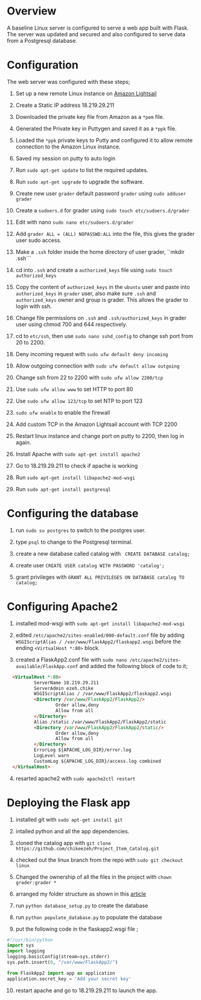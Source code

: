 # Overview
A baseline Linux server is configured to serve a web app built with Flask.
The server was updated and secured and also configured to serve data from a Postgresql database.


# Configuration

The web server was configured with these steps;

1. Set up a new remote Linux instance on [Amazon Lightsail](https://lightsail.aws.amazon.com/)

2. Create a Static IP address 18.219.29.211

3. Downloaded the private key file from Amazon as a ```*pem``` file.

4. Generated the Private key in Puttygen and saved it as a ```*ppk``` file.

5. Loaded the ```*ppk``` private keys to Putty and configured it to allow remote connection to the Amazon Linux instance.

6. Saved my session on putty to auto login

7.	Run ```sudo apt-get update``` to list the required updates.

8.	Run ```sudo apt-get upgrade``` to upgrade the software.

9.	Create new user ```grader``` default password ```grader``` using ```sudo adduser grader```

10.	Create a ```sudoers.d``` for grader using ```sudo touch etc/sudoers.d/grader```

11.	Edit with nano ```sudo nano etc/sudoers.d/grader```

12.	Add ```grader ALL = (ALL) NOPASSWD:ALL``` into the file, this gives the grader user sudo access.

13. Make a ```.ssh``` folder inside the home directory of user grader, ``mkdir .ssh```

14. cd into ```.ssh``` and create a ```authorized_keys``` file using ```sudo touch authorized_keys```

15. Copy the content of ```authorized_keys``` in the ```ubuntu``` user and paste into ```authorized_keys``` in ```grader``` user, also make sure ```.ssh``` and ```authorized_keys``` owner and group is grader. This allows the grader to login with ssh.

16. Change file permissions on ```.ssh``` and ```.ssh/authorized_keys``` in grader user using chmod 700 and 644 respectively.

17. cd to ```etc/ssh```, then use ```sudo nano sshd_config``` to change ssh port from 20 to 2200.

18. Deny incoming request with ```sudo ufw default deny incoming```

19.	Allow outgoing connection with ```sudo ufw default allow outgoing```

20.	Change ssh from 22 to 2200 with ```sudo ufw allow 2200/tcp```

21.	Use ```sudo ufw allow www``` to set HTTP to port 80

22.	Use ```sudo ufw allow 123/tcp``` to set NTP to port 123

23.	```sudo ufw enable``` to enable the firewall

24.	Add custom TCP in the Amazon Lightsail account with TCP 2200

25.	Restart linux instance and change port on putty to 2200, then log in again.

26.	Install Apache with ```sudo apt-get install apache2```

27.	Go to 18.219.29.211 to check if apache is working

28.	Run ```sudo apt-get install libapache2-mod-wsgi```

29.	Run ```sudo apt-get install postgresql```

# Configuring the database

1. run ```sudo su postgres``` to switch to the postgres user.

2. type ```psql``` to change to the Postgresql terminal.

3. create a new database called catalog with ``` CREATE DATABASE catalog;```

4. create user ```CREATE USER catalog WITH PASSWORD 'catalog';```

5. grant privileges with ```GRANT ALL PRIVILEGES ON DATABASE catalog TO catalog;```

# Configuring Apache2
1. installed mod-wsgi with ```sudo apt-get install libapache2-mod-wsgi```

2. edited ```/etc/apache2/sites-enabled/000-default.conf``` file by adding ```WSGIScriptAlias / /var/www/FlaskApp2/flaskapp2.wsgi``` before the ending ```<VirtualHost *:80>``` block.

3. created a FlaskApp2.conf file with ```sudo nano /etc/apache2/sites-available/FlaskApp.conf``` and added the following block of code to it;
```HTML
  <VirtualHost *:80>
          ServerName 18.219.29.211
          ServerAdmin ezeh.chike
          WSGIScriptAlias / /var/www/FlaskApp2/flaskapp2.wsgi
          <Directory /var/www/FlaskApp2/FlaskApp2/>
                  Order allow,deny
                  Allow from all
          </Directory>
          Alias /static /var/www/FlaskApp2/FlaskApp2/static
          <Directory /var/www/FlaskApp2/FlaskApp2/static/>
                  Order allow,deny
                  Allow from all
          </Directory>
          ErrorLog ${APACHE_LOG_DIR}/error.log
          LogLevel warn
          CustomLog ${APACHE_LOG_DIR}/access.log combined
  </VirtualHost>
```
4. resarted apache2 with ```sudo apache2ctl restart```

# Deploying the Flask app

1. installed git with ```sudo apt-get install git```

2. intalled python and all the app dependencies.

3. cloned the catalog app with ```git clone https://github.com/chikeezeh/Project_Item_Catalog.git ```

4. checked out the linux branch from the repo with ```sudo git checkout linux```

5. Changed the ownership of all the files in the project with ```chown grader:grader * ```

6. arranged my folder structure as shown in this [article](https://www.digitalocean.com/community/tutorials/how-to-deploy-a-flask-application-on-an-ubuntu-vps)

7. run ```python database_setup.py``` to create the database

8. run ```python populate_database.py``` to populate the database

9. put the following code in the flaskapp2.wsgi file ;
```python
#!/usr/bin/python
import sys
import logging
logging.basicConfig(stream=sys.stderr)
sys.path.insert(0, "/var/www/FlaskApp2/")

from FlaskApp2 import app as application
application.secret_key = 'Add your secret key'
```

10. restart apache and go to 18.219.29.211 to launch the app.
